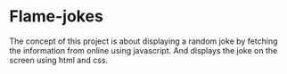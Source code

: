 # Flame-jokes
The concept of this project is about displaying a random joke by fetching the information from online using javascript.
And displays the joke on the screen using html and css.
